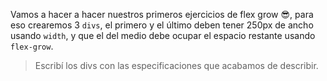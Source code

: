 Vamos a hacer a hacer nuestros primeros ejercicios de flex grow :sunglasses:, para eso crearemos 3 `divs`, el primero y el último deben tener 250px de ancho usando `width`, y que el del medio debe ocupar el espacio restante usando `flex-grow`.

> Escribí los divs con las especificaciones que acabamos de describir.